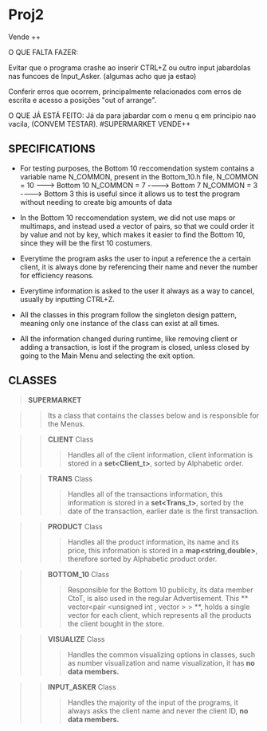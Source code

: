 # Proj2
Vende ++

O QUE FALTA FAZER:

Evitar que o programa crashe ao inserir CTRL+Z ou outro input jabardolas nas funcoes de Input_Asker. 
(algumas acho que ja estao)

Conferir erros que ocorrem, principalmente relacionados com erros de escrita e acesso a posições "out of arrange".

O QUE JÁ ESTÁ FEITO:
Já da para jabardar com o menu q em principio nao vacila, (CONVEM TESTAR).
#SUPERMARKET VENDE++

## SPECIFICATIONS 

 * For testing purposes, the Bottom 10 reccomendation system contains a variable name N_COMMON, present
 	in the Bottom_10.h file,
 		   N_COMMON = 10  ---> Bottom 10
 	   	N_COMMON = 7  ----> Bottom 7
 	   	N_COMMON = 3  ----> Bottom 3
 	this is useful since it allows us to test the program without needing to create big amounts of data

 * In the Bottom 10 reccomendation system, we did not use maps or multimaps, and instead used a 
 	vector of pairs, so that we could order it by value and not by key, which makes it easier to
 	find the Bottom 10, since they will be the first 10 costumers.

 * Everytime the program asks the user to input a reference the a certain client, it is always done
 	by referencing their name and never the number for efficiency reasons.

 * Everytime information is asked to the user it always as a way to cancel, usually by inputting CTRL+Z.

 * All the classes in this program follow the singleton design pattern, meaning only one instance of the 
 	class can exist at all times.

 * All the information changed during runtime, like removing client or adding a transaction, is lost if the
 	program is closed, unless closed by going to the Main Menu and selecting the exit option.

## CLASSES

> **SUPERMARKET**

>>Its a class that contains the classes below and is responsible for the Menus.


>> **CLIENT** Class
>>> Handles all of the client information, client information is stored in a **set<Client_t>**, sorted by Alphabetic order.

>> **TRANS** Class
>>> Handles all of the transactions information, this information is stored in a **set<Trans_t>**, sorted by the date of the transaction, earlier date is the first transaction.

>> **PRODUCT** Class
>>>Handles all the product information, its name and its price, this information is stored in a **map<string,double>**, therefore sorted by Alphabetic product order.

>> **BOTTOM_10** Class
>>> Responsible for the Bottom 10 publicity, its data member CtoT, is also used in the regular Advertisement. This ** vector<pair <unsigned int , vector <string > > > **, holds a single vector<string> for each client, which represents all the products the client bought in the store.

>> **VISUALIZE** Class
>>> Handles the common visualizing options in classes, such as number visualization and name visualization, it has **no data members.**


>> **INPUT_ASKER** Class
>>>Handles the majority of the input of the programs, it always asks the client name and never the client ID, **no data members.**
